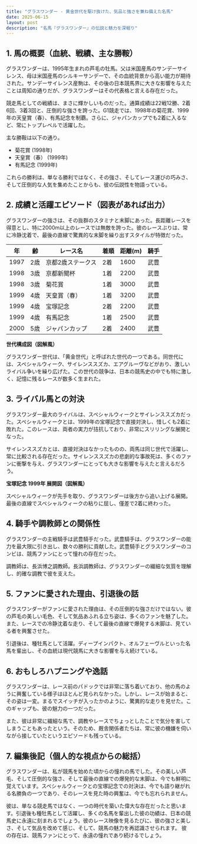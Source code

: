```yaml
---
title: "グラスワンダー - 黄金世代を駆け抜けた、気品と強さを兼ね備えた名馬"
date: 2025-06-15
layout: post
description: "名馬『グラスワンダー』の伝説と魅力を深堀り"
---
```


## 1. 馬の概要（血統、戦績、主な勝鞍）

グラスワンダーは、1995年生まれの芦毛の牡馬。父は米国産馬のサンデーサイレンス、母は米国産馬のシルキーサンデーで、その血統背景から高い能力が期待された。サンデーサイレンス産駒は、その後の日本競馬界に大きな影響を与えたことは周知の通りだが、グラスワンダーはその代表格と言える存在だった。

競走馬としての戦績は、まさに輝かしいものだった。通算成績は22戦12勝、2着6回、3着3回と、圧倒的な強さを誇った。G1競走では、1998年の菊花賞、1999年の天皇賞（春）、有馬記念を制覇。さらに、ジャパンカップでも2着に入るなど、常にトップレベルで活躍した。

主な勝鞍は以下の通り。

* 菊花賞 (1998年)
* 天皇賞（春） (1999年)
* 有馬記念 (1999年)

これらの勝利は、単なる勝利ではなく、その強さ、そしてレース運びの巧みさ、そして圧倒的な人気を集めたことからも、彼の伝説性を物語っている。


## 2. 成績と活躍エピソード（図表があれば出力）

グラスワンダーの強さは、その抜群のスタミナと末脚にあった。長距離レースを得意とし、特に2000m以上のレースでは無敵を誇った。彼のレースぶりは、常に冷静沈着で、最後の直線で驚異的な末脚を繰り出すスタイルが特徴だった。

| 年 | 齢 | レース名          | 着順 | 距離(m) | 騎手       |
|----|----|-----------------|-----|---------|-------------|
| 1997 | 2歳 | 京都2歳ステークス | 2着 | 1600     | 武豊       |
| 1998 | 3歳 | 京都新聞杯       | 1着 | 2200     | 武豊       |
| 1998 | 3歳 | 菊花賞           | 1着 | 3000     | 武豊       |
| 1999 | 4歳 | 天皇賞（春）     | 1着 | 3200     | 武豊       |
| 1999 | 4歳 | 宝塚記念         | 2着 | 2200     | 武豊       |
| 1999 | 4歳 | 有馬記念         | 1着 | 2500     | 武豊       |
| 2000 | 5歳 | ジャパンカップ     | 2着 | 2400     | 武豊       |


**世代構成図（図解風）**

グラスワンダー世代は、「黄金世代」と呼ばれた世代の一つである。同世代には、スペシャルウィーク、サイレンススズカ、エアグルーヴなどがおり、激しいライバル争いを繰り広げた。この世代の競争は、日本の競馬史の中でも特に激しく、記憶に残るレースが数多く生まれた。


## 3. ライバル馬との対決

グラスワンダー最大のライバルは、スペシャルウィークとサイレンススズカだった。スペシャルウィークとは、1999年の宝塚記念で直接対決し、惜しくも2着に敗れた。このレースは、両者の実力が拮抗しており、非常にスリリングな展開となった。

サイレンススズカとは、直接対決はなかったものの、両馬は同じ世代で活躍し、常に比較される存在だった。サイレンススズカの悲劇的な事故死は、多くのファンに衝撃を与え、グラスワンダーにとっても大きな影響を与えたと言えるだろう。

**宝塚記念 1999年 展開図（図解風）**

スペシャルウィークが先手を取り、グラスワンダーは後方から追い上げる展開。最後の直線でスペシャルウィークの粘りに屈し、僅差で2着に終わった。


## 4. 騎手や調教師との関係性

グラスワンダーの主戦騎手は武豊騎手だった。武豊騎手は、グラスワンダーの能力を最大限に引き出し、数々の勝利に貢献した。武豊騎手とグラスワンダーのコンビは、競馬ファンにとって憧れの存在だった。

調教師は、長浜博之調教師。長浜調教師は、グラスワンダーの繊細な気質を理解し、的確な調教で彼を支えた。


## 5. ファンに愛された理由、引退後の話

グラスワンダーがファンに愛された理由は、その圧倒的な強さだけではない。彼の芦毛の美しい毛色、そして気品あふれる立ち姿は、多くのファンを魅了した。また、レースでの冷静沈着な走り、そして最後の直線で爆発する末脚は、見ている者を興奮させた。

引退後は、種牡馬として活躍。ディープインパクト、オルフェーヴルといった名馬を輩出し、その血統は現代競馬に大きな影響を与え続けている。


## 6. おもしろハプニングや逸話

グラスワンダーは、レース前のパドックでは非常に落ち着いており、他の馬のように興奮している様子はほとんど見られなかった。しかし、レースが始まると、その姿は一変。まるでスイッチが入ったかのように、驚異的な走りを見せた。このギャップも、彼の魅力の一つだった。

また、彼は非常に繊細な馬で、調教やレースでちょっとしたことで気分を害してしまうこともあったという。そのため、厩舎関係者たちは、常に彼の機嫌を伺いながら接していたというエピソードも残っている。


## 7. 編集後記（個人的な視点からの総括）

グラスワンダーは、私が競馬を始めた頃からの憧れの馬でした。その美しい芦毛、そして圧倒的な強さ、そして最後の直線での爆発的な末脚は、今でも鮮明に覚えています。スペシャルウィークとの宝塚記念での対決は、今でも語り継がれる名勝負の一つであり、そのレースを見た時の興奮は、今でも忘れられません。

彼は、単なる競走馬ではなく、一つの時代を築いた偉大な存在だったと思います。引退後も種牡馬として活躍し、多くの名馬を輩出した彼の功績は、日本の競馬史に永遠に刻まれるでしょう。彼のレース映像を見るたびに、彼の強さと美しさ、そして気品を改めて感じ、そして、競馬の魅力を再認識させられます。  彼の存在は、競馬ファンにとって、永遠の憧れであり続けるでしょう。

